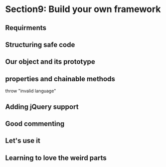 # Section9: Build your own framework



## Requirments













## Structuring safe code






## Our object and its prototype




## properties and chainable methods

throw "invalid language"






## Adding jQuery support




## Good commenting




## Let's use it



## Learning to love the weird parts





